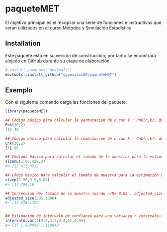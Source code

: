 <!-- README.md is generated from README.Rmd. Please edit that file -->

# paqueteMET

<!-- badges: start -->
<!-- badges: end -->

El objetivo principal es el recopilar una serie de funciones e
instructivos que serán utilizados en el curso Métodos y Simulación 
Estadística 

## Installation

Este paquete esta en su versión de construcción, por tanto se encontrará
alojado en GitHub durante su etapa de elaboración.

``` r
# install.packages("devtools")
devtools::install_github("dgonxalex80/paqueteMET")
```

## Exemplo

Con el siguiente comando carga las funciones del paquete:

``` r
library(paqueteMET)

## Código básico para calcular la permutacion de n con k : Pnk(n,k), donde n y k son números enteros
Pnk(10,2)
[1] 45

## Código básico para calcular la combinación de n con k : Cnk(n,k), donde n y k son números enteros
Cnk(10,2)
[1] 90

## Códigos basico para calcular el tamaño de la muestras para la estimación de la media con una confianza del 95%, una varianza estimada de 428 y un error de muestreo de 2 : (sizemu(perc_normal,varianza,error))
sizemu(1.96,428,2) 
#> [1] 411.0512

## Códgo básico para calcular el tamaño de muestra para la estimación de una proporción con un nivel de confianza del 95%, prop=0.5 y un error de muestreo de 0.05  (sizep(perc_normal,prop,error))
sizep(1.96,0.5,0.05)
#> [1] 384.16

## Corrección del tamaño de la muestra cuando n/N> 0.05 : adjusted_size(n,N)
adjusted_size(385,1000)
#> [1] 278.1792


## Estimación de intervalo de confianza para una varianza : intervalo.var(x,98)
intervalo.var(c(3,4,3,2,3,4,5),0.95)
#> [1] 1.028930 1.110042

```
